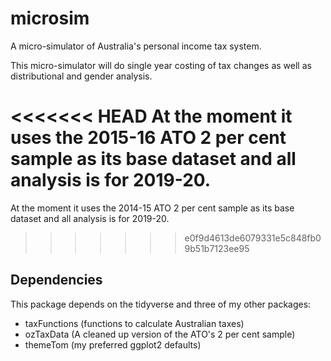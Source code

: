 # microsim

A micro-simulator of Australia's personal income tax system.

This micro-simulator will do single year costing of tax changes as well as distributional and gender analysis.

<<<<<<< HEAD
At the moment it uses the 2015-16 ATO 2 per cent sample as its base dataset and all analysis is for 2019-20.
=======
At the moment it uses the 2014-15 ATO 2 per cent sample as its base dataset and all analysis is for 2019-20.
>>>>>>> e0f9d4613de6079331e5c848fb09b51b7123ee95

## Dependencies

This package depends on the tidyverse and three of my other packages:

* taxFunctions (functions to calculate Australian taxes)
* ozTaxData (A cleaned up version of the ATO's 2 per cent sample)
* themeTom (my preferred ggplot2 defaults)
